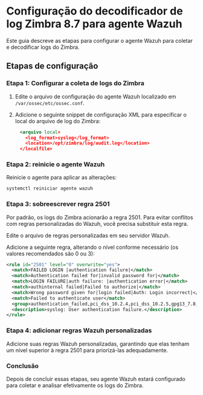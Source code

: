 # Configuração do decodificador de log Zimbra 8.7 para agente Wazuh

Este guia descreve as etapas para configurar o agente Wazuh para coletar e decodificar logs do Zimbra.

## Etapas de configuração

### Etapa 1: Configurar a coleta de logs do Zimbra

1. Edite o arquivo de configuração do agente Wazuh localizado em `/var/ossec/etc/ossec.conf`.

2. Adicione o seguinte snippet de configuração XML para especificar o local do arquivo de log do Zimbra:

```xml
     <arquivo local>
       <log_format>syslog</log_format>
       <location>/opt/zimbra/log/audit.log</location>
     </localfile>
```
### Etapa 2: reinicie o agente Wazuh

Reinicie o agente para aplicar as alterações:

```bash
systemctl reiniciar agente wazuh
```

### Etapa 3: sobreescrever regra 2501

Por padrão, os logs do Zimbra acionarão a regra 2501. Para evitar conflitos com regras personalizadas do Wazuh, você precisa substituir esta regra.

Edite o arquivo de regras personalizadas em seu servidor Wazuh.

Adicione a seguinte regra, alterando o nível conforme necessário (os valores recomendados são 0 ou 3):

```xml
<rule id="2501" level="0" overwrite="yes">
  <match>FAILED LOGIN |authentication failure|</match>
  <match>Authentication failed for|invalid password for|</match>
  <match>LOGIN FAILURE|auth failure: |authentication error|</match>
  <match>authinternal failed|Failed to authorize|</match>
  <match>Wrong password given for|login failed|Auth: Login incorrect|</match>
  <match>Failed to authenticate user</match>
  <group>authentication_failed,pci_dss_10.2.4,pci_dss_10.2.5,gpg13_7.8,gdpr_IV_35.7.d,gdpr_IV_32.2,hipaa_164.312.b,nist_800_53_AU.14,nist_800_53_AC.7,tsc_CC6.1,tsc_CC6.8,tsc_CC7.2,tsc_CC7.3,</group>
  <description>syslog: User authentication failure.</description>
</rule>
```

### Etapa 4: adicionar regras Wazuh personalizadas
Adicione suas regras Wazuh personalizadas, garantindo que elas tenham um nível superior à regra 2501 para priorizá-las adequadamente.

### Conclusão
Depois de concluir essas etapas, seu agente Wazuh estará configurado para coletar e analisar efetivamente os logs do Zimbra.
